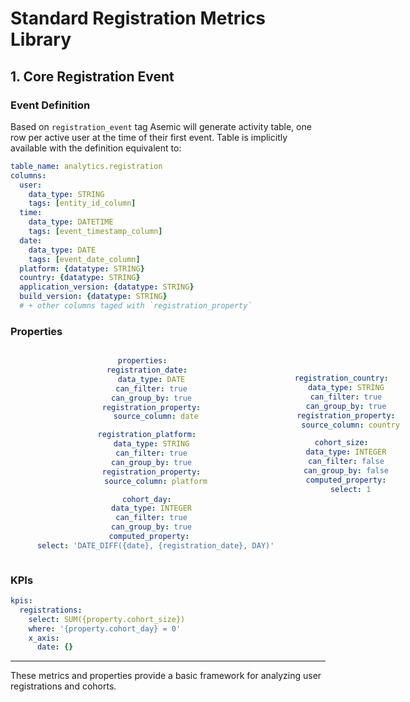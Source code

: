 # Standard Registration Metrics Library

## 1. Core Registration Event

### Event Definition

Based on `registration_event` tag Asemic will generate activity table, one row per active user at the time of their first event. Table is implicitly available with the definition equivalent to:

```yaml
table_name: analytics.registration
columns:
  user:
    data_type: STRING
    tags: [entity_id_column]
  time:
    data_type: DATETIME
    tags: [event_timestamp_column]
  date:
    data_type: DATE
    tags: [event_date_column]
  platform: {datatype: STRING}
  country: {datatype: STRING}
  application_version: {datatype: STRING}
  build_version: {datatype: STRING}
  # + other columns taged with `registration_property`
```

### Properties


<div style="text-align: center; display: grid; grid-template-columns: 1fr 1fr;">
  <div>

```yaml
properties:
  registration_date:
    data_type: DATE
    can_filter: true
    can_group_by: true
    registration_property:
      source_column: date

  registration_platform:
    data_type: STRING
    can_filter: true
    can_group_by: true
    registration_property:
      source_column: platform

  cohort_day:
    data_type: INTEGER
    can_filter: true
    can_group_by: true
    computed_property: 
      select: 'DATE_DIFF({date}, {registration_date}, DAY)'
```
  </div>
  <div>

```yaml


  registration_country:
    data_type: STRING
    can_filter: true
    can_group_by: true
    registration_property:
      source_column: country

  cohort_size:
    data_type: INTEGER
    can_filter: false
    can_group_by: false
    computed_property:
      select: 1







```

  </div>
</div>

### KPIs

```yaml
kpis:
  registrations:
    select: SUM({property.cohort_size})
    where: '{property.cohort_day} = 0'
    x_axis:
      date: {}
```

---
These metrics and properties provide a basic framework for analyzing user registrations and cohorts.